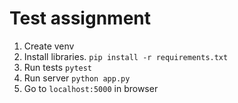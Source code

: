 # Test assignment

1. Create venv
2. Install libraries.
```pip install -r requirements.txt```
3. Run tests
```pytest```
4. Run server
```python app.py```
5. Go to ```localhost:5000``` in browser